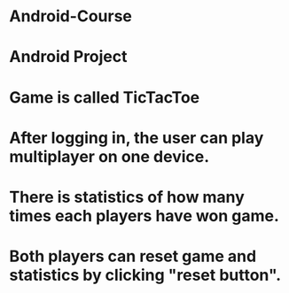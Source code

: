 # Android-Course
# Android Project
# Game is called TicTacToe
# After logging in, the user can play multiplayer on one device.
# There is statistics of how many times each players have won game.
# Both players can reset game and statistics by clicking "reset button".
